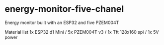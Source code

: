 # energy-monitor-five-chanel
Energy monitor built with an ESP32 and five PZEM004T

Material list
1x ESP32 d1 Mini / 5x PZEM004T v3 / 1x Tft 128x160 spi / 1x 5V power 
